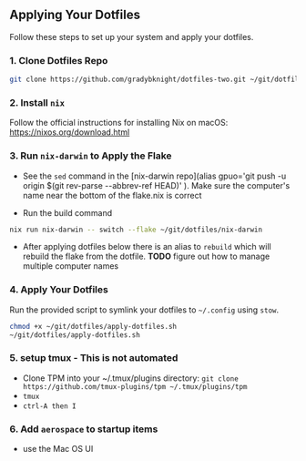 ## Applying Your Dotfiles

Follow these steps to set up your system and apply your dotfiles.

### 1. Clone Dotfiles Repo

```bash
git clone https://github.com/gradybknight/dotfiles-two.git ~/git/dotfiles
```

### 2. Install `nix`

Follow the official instructions for installing Nix on macOS:
https://nixos.org/download.html

### 3. Run `nix-darwin` to Apply the Flake

- See the `sed` command in the [nix-darwin repo](alias gpuo='git push -u origin $(git rev-parse --abbrev-ref HEAD)'
  ). Make sure the computer's name near the bottom of the flake.nix is correct

- Run the build command

```bash
nix run nix-darwin -- switch --flake ~/git/dotfiles/nix-darwin
```

- After applying dotfiles below there is an alias to `rebuild` which will rebuild the flake from the dotfile. **TODO** figure out how to manage multiple computer names

### 4. Apply Your Dotfiles

Run the provided script to symlink your dotfiles to `~/.config` using `stow`.

```bash
chmod +x ~/git/dotfiles/apply-dotfiles.sh
~/git/dotfiles/apply-dotfiles.sh
```

### 5. setup tmux - **This is not automated**

- Clone TPM into your ~/.tmux/plugins directory:
  `git clone https://github.com/tmux-plugins/tpm ~/.tmux/plugins/tpm`
- `tmux`
- `ctrl-A then I`

### 6. Add `aerospace` to startup items

- use the Mac OS UI
